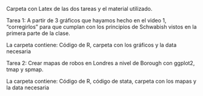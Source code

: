 Carpeta con Latex de las dos tareas y el material utilizado.

Tarea 1:
A partir de 3 gráficos que hayamos hecho en el video 1, “corregirlos” para que cumplan con los principios
de Schwabish vistos en la primera parte de la clase.

La carpeta contiene: Código de R, carpeta con los gráficos y la data necesaria

Tarea 2:
Crear mapas de robos en Londres a nivel de Borough con ggplot2, tmap y spmap.

La carpeta contiene: Código de R, código de stata, carpeta con los mapas y la data necesaria
